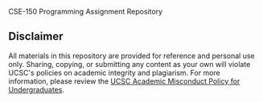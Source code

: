 CSE-150 Programming Assignment Repository

## Disclaimer 

All materials in this repository are provided for reference and personal use only. Sharing, copying, or submitting any content as your own will violate UCSC's policies on academic integrity and plagiarism. For more information, please review the [UCSC Academic Misconduct Policy for Undergraduates](https://ue.ucsc.edu/academic-misconduct.html).
